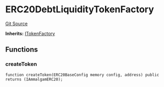 # ERC20DebtLiquidityTokenFactory
[Git Source](https://github.com/Ammalgam-Protocol/core-v1/blob/bbf468c990ab84694ca54d6197acec418d42c187/contracts/factories/ERC20DebtLiquidityTokenFactory.sol)

**Inherits:**
[ITokenFactory](/docs/developer-guide/contracts/interfaces/factories/ITokenFactory.sol/interface.ITokenFactory.md)


## Functions
### createToken


```solidity
function createToken(ERC20BaseConfig memory config, address) public returns (IAmmalgamERC20);
```

